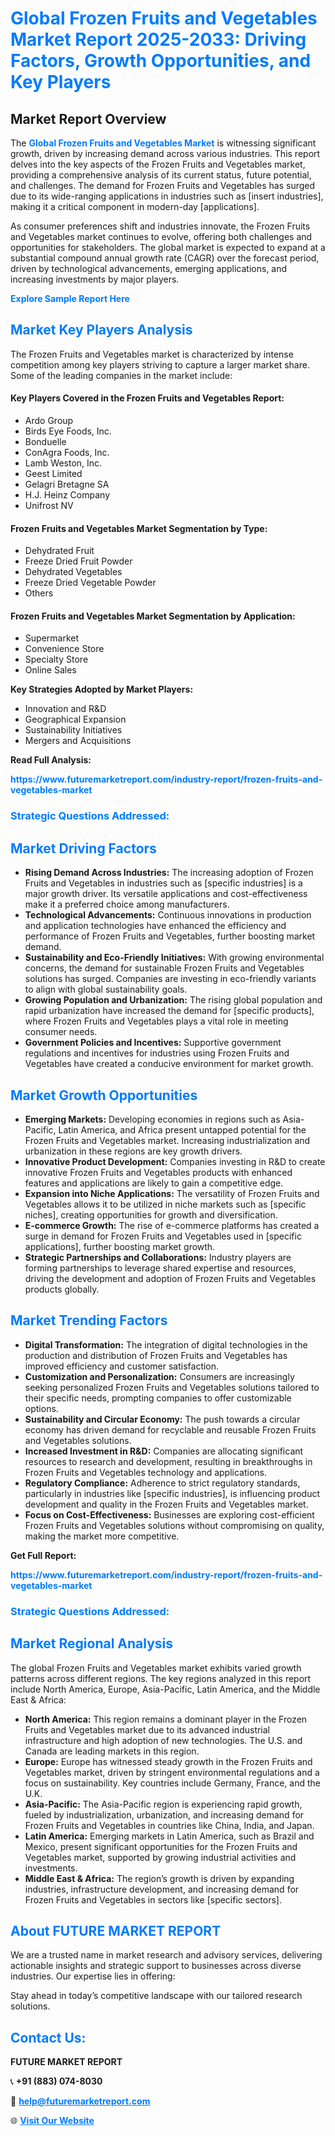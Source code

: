 <h1 style="color: #007BFF;">Global Frozen Fruits and Vegetables Market Report 2025-2033: Driving Factors, Growth Opportunities, and Key Players</h1>

<section id="overview">
<h2>Market Report Overview</h2>
<p>The <a href="https://www.futuremarketreport.com/industry-report/frozen-fruits-and-vegetables-market" style="color: #007BFF; text-decoration: none;"><strong>Global Frozen Fruits and Vegetables Market</strong></a> is witnessing significant growth, driven by increasing demand across various industries. This report delves into the key aspects of the Frozen Fruits and Vegetables market, providing a comprehensive analysis of its current status, future potential, and challenges. The demand for Frozen Fruits and Vegetables has surged due to its wide-ranging applications in industries such as [insert industries], making it a critical component in modern-day [applications].</p>
<p>As consumer preferences shift and industries innovate, the Frozen Fruits and Vegetables market continues to evolve, offering both challenges and opportunities for stakeholders. The global market is expected to expand at a substantial compound annual growth rate (CAGR) over the forecast period, driven by technological advancements, emerging applications, and increasing investments by major players.</p>
</section>

<section id="overview">
<p><a href="https://www.futuremarketreport.com/request-sample/reportId=62950" style="color: #007BFF; text-decoration: none;"><strong>Explore Sample Report Here</strong></a></p>
</section>

<section id="key-players">
<h2 style="color: #007BFF;">Market Key Players Analysis</h2>
<p>The Frozen Fruits and Vegetables market is characterized by intense competition among key players striving to capture a larger market share. Some of the leading companies in the market include:</p>
<h4>Key Players Covered in the Frozen Fruits and Vegetables Report:</h4>
<ul><li>Ardo Group</li><li>Birds Eye Foods, Inc.</li><li>Bonduelle</li><li>ConAgra Foods, Inc.</li><li>Lamb Weston, Inc.</li><li>Geest Limited</li><li>Gelagri Bretagne SA</li><li>H.J. Heinz Company</li><li>Unifrost NV</li></ul>
<h4>Frozen Fruits and Vegetables Market Segmentation by Type:</h4>
<ul><li>Dehydrated Fruit</li><li>Freeze Dried Fruit Powder</li><li>Dehydrated Vegetables</li><li>Freeze Dried Vegetable Powder</li><li>Others</li></ul>

<h4>Frozen Fruits and Vegetables Market Segmentation by Application:</h4>
<ul><li>Supermarket</li><li>Convenience Store</li><li>Specialty Store</li><li>Online Sales</li></ul>
<p><strong>Key Strategies Adopted by Market Players:</strong></p>
<ul>
<li>Innovation and R&D</li>
<li>Geographical Expansion</li>
<li>Sustainability Initiatives</li>
<li>Mergers and Acquisitions</li>
</ul>
</section>

<section>
<p><strong>Read Full Analysis: </strong></p><a href="https://www.futuremarketreport.com/industry-report/frozen-fruits-and-vegetables-market" style="color: #007BFF; text-decoration: none;"><strong>https://www.futuremarketreport.com/industry-report/frozen-fruits-and-vegetables-market</strong></a>
<h3 style="color: #007BFF;">Strategic Questions Addressed:</h3>
</section>

<section id="driving-factors">
<h2 style="color: #007BFF;">Market Driving Factors</h2>
<ul>
<li><strong>Rising Demand Across Industries:</strong> The increasing adoption of Frozen Fruits and Vegetables in industries such as [specific industries] is a major growth driver. Its versatile applications and cost-effectiveness make it a preferred choice among manufacturers.</li>
<li><strong>Technological Advancements:</strong> Continuous innovations in production and application technologies have enhanced the efficiency and performance of Frozen Fruits and Vegetables, further boosting market demand.</li>
<li><strong>Sustainability and Eco-Friendly Initiatives:</strong> With growing environmental concerns, the demand for sustainable Frozen Fruits and Vegetables solutions has surged. Companies are investing in eco-friendly variants to align with global sustainability goals.</li>
<li><strong>Growing Population and Urbanization:</strong> The rising global population and rapid urbanization have increased the demand for [specific products], where Frozen Fruits and Vegetables plays a vital role in meeting consumer needs.</li>
<li><strong>Government Policies and Incentives:</strong> Supportive government regulations and incentives for industries using Frozen Fruits and Vegetables have created a conducive environment for market growth.</li>
</ul>
</section>

<section id="growth-opportunities">
<h2 style="color: #007BFF;">Market Growth Opportunities</h2>
<ul>
<li><strong>Emerging Markets:</strong> Developing economies in regions such as Asia-Pacific, Latin America, and Africa present untapped potential for the Frozen Fruits and Vegetables market. Increasing industrialization and urbanization in these regions are key growth drivers.</li>
<li><strong>Innovative Product Development:</strong> Companies investing in R&D to create innovative Frozen Fruits and Vegetables products with enhanced features and applications are likely to gain a competitive edge.</li>
<li><strong>Expansion into Niche Applications:</strong> The versatility of Frozen Fruits and Vegetables allows it to be utilized in niche markets such as [specific niches], creating opportunities for growth and diversification.</li>
<li><strong>E-commerce Growth:</strong> The rise of e-commerce platforms has created a surge in demand for Frozen Fruits and Vegetables used in [specific applications], further boosting market growth.</li>
<li><strong>Strategic Partnerships and Collaborations:</strong> Industry players are forming partnerships to leverage shared expertise and resources, driving the development and adoption of Frozen Fruits and Vegetables products globally.</li>
</ul>
</section>

<section id="trending-factors">
<h2 style="color: #007BFF;">Market Trending Factors</h2>
<ul>
<li><strong>Digital Transformation:</strong> The integration of digital technologies in the production and distribution of Frozen Fruits and Vegetables has improved efficiency and customer satisfaction.</li>
<li><strong>Customization and Personalization:</strong> Consumers are increasingly seeking personalized Frozen Fruits and Vegetables solutions tailored to their specific needs, prompting companies to offer customizable options.</li>
<li><strong>Sustainability and Circular Economy:</strong> The push towards a circular economy has driven demand for recyclable and reusable Frozen Fruits and Vegetables solutions.</li>
<li><strong>Increased Investment in R&D:</strong> Companies are allocating significant resources to research and development, resulting in breakthroughs in Frozen Fruits and Vegetables technology and applications.</li>
<li><strong>Regulatory Compliance:</strong> Adherence to strict regulatory standards, particularly in industries like [specific industries], is influencing product development and quality in the Frozen Fruits and Vegetables market.</li>
<li><strong>Focus on Cost-Effectiveness:</strong> Businesses are exploring cost-efficient Frozen Fruits and Vegetables solutions without compromising on quality, making the market more competitive.</li>
</ul>
</section>

<section>
<p><strong>Get Full Report: </strong></p><a href="https://www.futuremarketreport.com/industry-report/frozen-fruits-and-vegetables-market" style="color: #007BFF; text-decoration: none;"><strong>https://www.futuremarketreport.com/industry-report/frozen-fruits-and-vegetables-market</strong></a>
<h3 style="color: #007BFF;">Strategic Questions Addressed:</h3>
</section>


<section id="regional-analysis">
<h2 style="color: #007BFF;">Market Regional Analysis</h2>
<p>The global Frozen Fruits and Vegetables market exhibits varied growth patterns across different regions. The key regions analyzed in this report include North America, Europe, Asia-Pacific, Latin America, and the Middle East & Africa:</p>
<ul>
<li><strong>North America:</strong> This region remains a dominant player in the Frozen Fruits and Vegetables market due to its advanced industrial infrastructure and high adoption of new technologies. The U.S. and Canada are leading markets in this region.</li>
<li><strong>Europe:</strong> Europe has witnessed steady growth in the Frozen Fruits and Vegetables market, driven by stringent environmental regulations and a focus on sustainability. Key countries include Germany, France, and the U.K.</li>
<li><strong>Asia-Pacific:</strong> The Asia-Pacific region is experiencing rapid growth, fueled by industrialization, urbanization, and increasing demand for Frozen Fruits and Vegetables in countries like China, India, and Japan.</li>
<li><strong>Latin America:</strong> Emerging markets in Latin America, such as Brazil and Mexico, present significant opportunities for the Frozen Fruits and Vegetables market, supported by growing industrial activities and investments.</li>
<li><strong>Middle East & Africa:</strong> The region’s growth is driven by expanding industries, infrastructure development, and increasing demand for Frozen Fruits and Vegetables in sectors like [specific sectors].</li>
</ul>
</section>

<footer>
<h2 style="color: #007BFF;">About FUTURE MARKET REPORT</h2>
<p>We are a trusted name in market research and advisory services, delivering actionable insights and strategic support to businesses across diverse industries. Our expertise lies in offering:</p>

<p>Stay ahead in today’s competitive landscape with our tailored research solutions.</p>

<h2 style="color: #007BFF;">Contact Us:</h2>
<p><strong>FUTURE MARKET REPORT</strong></p>
<p>📞 <strong>+91 (883) 074-8030</strong></p>
<p>📧 <strong><a href="mailto:help@futuremarketreport.com" style="color: #007BFF;">help@futuremarketreport.com</a></strong></p>
<p>🌐 <strong><a href="https://www.futuremarketreport.com/" style="color: #007BFF;">Visit Our Website</a></strong></p>
</footer>